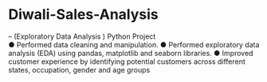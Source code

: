 # Diwali-Sales-Analysis
– (Exploratory Data Analysis ) Python Project	
●	Performed data cleaning and manipulation.
●	Performed exploratory data analysis (EDA) using pandas, matplotlib and seaborn libraries.
●	Improved customer experience by identifying potential customers across different states, occupation, gender and age groups
